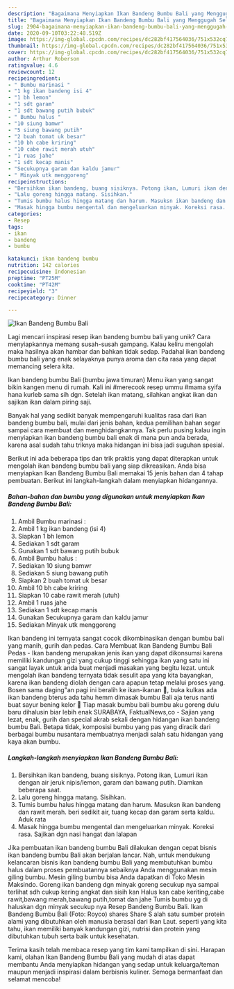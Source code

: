 ```yaml
---
description: "Bagaimana Menyiapkan Ikan Bandeng Bumbu Bali yang Menggugah Selera"
title: "Bagaimana Menyiapkan Ikan Bandeng Bumbu Bali yang Menggugah Selera"
slug: 2904-bagaimana-menyiapkan-ikan-bandeng-bumbu-bali-yang-menggugah-selera
date: 2020-09-10T03:22:48.519Z
image: https://img-global.cpcdn.com/recipes/dc282bf417564036/751x532cq70/ikan-bandeng-bumbu-bali-foto-resep-utama.jpg
thumbnail: https://img-global.cpcdn.com/recipes/dc282bf417564036/751x532cq70/ikan-bandeng-bumbu-bali-foto-resep-utama.jpg
cover: https://img-global.cpcdn.com/recipes/dc282bf417564036/751x532cq70/ikan-bandeng-bumbu-bali-foto-resep-utama.jpg
author: Arthur Roberson
ratingvalue: 4.6
reviewcount: 12
recipeingredient:
- " Bumbu marinasi "
- "1 kg ikan bandeng isi 4"
- "1 bh lemon"
- "1 sdt garam"
- "1 sdt bawang putih bubuk"
- " Bumbu halus "
- "10 siung bamwr"
- "5 siung bawang putih"
- "2 buah tomat uk besar"
- "10 bh cabe kriring"
- "10 cabe rawit merah utuh"
- "1 ruas jahe"
- "1 sdt kecap manis"
- "Secukupnya garam dan kaldu jamur"
- " Minyak utk menggoreng"
recipeinstructions:
- "Bersihkan ikan bandeng, buang sisiknya. Potong ikan, Lumuri ikan dengan air jeruk nipis/lemon, garam dan bawang putih. Diamkan beberapa saat."
- "Lalu goreng hingga matang. Sisihkan."
- "Tumis bumbu halus hingga matang dan harum. Masuksn ikan bandeng dan rawit merah. beri sedikit air, tuang kecap dan garam serta kaldu. Aduk rata"
- "Masak hingga bumbu mengental dan mengeluarkan minyak. Koreksi rasa. Sajikan dgn nasi hangat dan lalapan"
categories:
- Resep
tags:
- ikan
- bandeng
- bumbu

katakunci: ikan bandeng bumbu 
nutrition: 142 calories
recipecuisine: Indonesian
preptime: "PT25M"
cooktime: "PT42M"
recipeyield: "3"
recipecategory: Dinner

---
```



![Ikan Bandeng Bumbu Bali](https://img-global.cpcdn.com/recipes/dc282bf417564036/751x532cq70/ikan-bandeng-bumbu-bali-foto-resep-utama.jpg)

Lagi mencari inspirasi resep ikan bandeng bumbu bali yang unik? Cara menyiapkannya memang susah-susah gampang. Kalau keliru mengolah maka hasilnya akan hambar dan bahkan tidak sedap. Padahal ikan bandeng bumbu bali yang enak selayaknya punya aroma dan cita rasa yang dapat memancing selera kita.

Ikan bandeng bumbu Bali (bumbu jawa timuran) Menu ikan yang sangat bikin kangen menu di rumah. Kali ini #merecook resep ummu #mama syifa hana kurleb sama sih dgn. Setelah ikan matang, silahkan angkat ikan dan sajikan ikan dalam piring saji.

Banyak hal yang sedikit banyak mempengaruhi kualitas rasa dari ikan bandeng bumbu bali, mulai dari jenis bahan, kedua pemilihan bahan segar sampai cara membuat dan menghidangkannya. Tak perlu pusing kalau ingin menyiapkan ikan bandeng bumbu bali enak di mana pun anda berada, karena asal sudah tahu triknya maka hidangan ini bisa jadi suguhan spesial.


Berikut ini ada beberapa tips dan trik praktis yang dapat diterapkan untuk mengolah ikan bandeng bumbu bali yang siap dikreasikan. Anda bisa menyiapkan Ikan Bandeng Bumbu Bali memakai 15 jenis bahan dan 4 tahap pembuatan. Berikut ini langkah-langkah dalam menyiapkan hidangannya.

<!--inarticleads1-->

##### Bahan-bahan dan bumbu yang digunakan untuk menyiapkan Ikan Bandeng Bumbu Bali:

1. Ambil  Bumbu marinasi :
1. Ambil 1 kg ikan bandeng (isi 4)
1. Siapkan 1 bh lemon
1. Sediakan 1 sdt garam
1. Gunakan 1 sdt bawang putih bubuk
1. Ambil  Bumbu halus :
1. Sediakan 10 siung bamwr
1. Sediakan 5 siung bawang putih
1. Siapkan 2 buah tomat uk besar
1. Ambil 10 bh cabe kriring
1. Siapkan 10 cabe rawit merah (utuh)
1. Ambil 1 ruas jahe
1. Sediakan 1 sdt kecap manis
1. Gunakan Secukupnya garam dan kaldu jamur
1. Sediakan  Minyak utk menggoreng


Ikan bandeng ini ternyata sangat cocok dikombinasikan dengan bumbu bali yang manih, gurih dan pedas. Cara Membuat Ikan Bandeng Bumbu Bali Pedas - Ikan bandeng merupakan jenis ikan yang dapat dikonsumsi karena memiliki kandungan gizi yang cukup tinggi sehingga ikan yang satu ini sangat layak untuk anda buat menjadi masakan yang begitu lezat. untuk mengolah ikan bandeng ternyata tidak sesulit apa yang kita bayangkan, karena ikan bandeng diolah dengan cara apapun tetap melalui proses yang. Bosen sama daging&#34;an pagi ini beralih ke ikan-ikanan 🤭, buka kulkas ada ikan bandeng bterus ada tahu hemm dimasak bumbu Bali aja terus nanti buat sayur bening kelor 🤤 Tiap masak bumbu bali bumbu aku goreng dulu baru dihalusin biar lebih enak SURABAYA, FaktualNews,co - Sajian yang lezat, enak, gurih dan special akrab sekali dengan hidangan ikan bandeng bumbu Bali. Betapa tidak, komposisi bumbu yang pas yang diracik dari berbagai bumbu nusantara membuatnya menjadi salah satu hidangan yang kaya akan bumbu. 

<!--inarticleads2-->

##### Langkah-langkah menyiapkan Ikan Bandeng Bumbu Bali:

1. Bersihkan ikan bandeng, buang sisiknya. Potong ikan, Lumuri ikan dengan air jeruk nipis/lemon, garam dan bawang putih. Diamkan beberapa saat.
1. Lalu goreng hingga matang. Sisihkan.
1. Tumis bumbu halus hingga matang dan harum. Masuksn ikan bandeng dan rawit merah. beri sedikit air, tuang kecap dan garam serta kaldu. Aduk rata
1. Masak hingga bumbu mengental dan mengeluarkan minyak. Koreksi rasa. Sajikan dgn nasi hangat dan lalapan


Jika pembuatan ikan bandeng bumbu Bali dilakukan dengan cepat bisnis ikan bandeng bumbu Bali akan berjalan lancar. Nah, untuk mendukung kelancaran bisnis ikan bandeng bumbu Bali yang membutuhkan bumbu halus dalam proses pembuatannya sebaiknya Anda menggunakan mesin giling bumbu. Mesin giling bumbu bisa Anda dapatkan di Toko Mesin Maksindo. Goreng ikan bandeng dgn minyak goreng secukup nya sampai terlihat sdh cukup kering angkat dan sisih kan Halus kan cabe keriting,cabe rawit,bawang merah,bawang putih,tomat dan jahe Tumis bumbu yg di haluskan dgn minyak secukup nya Resep Bandeng Bumbu Bali. Ikan Bandeng Bumbu Bali (Foto: Royco) shares Share S alah satu sumber protein alami yang dibutuhkan oleh manusia berasal dari Ikan Laut. seperti yang kita tahu, ikan memiliki banyak kandungan gizi, nutrisi dan protein yang dibutuhkan tubuh serta baik untuk kesehatan. 

Terima kasih telah membaca resep yang tim kami tampilkan di sini. Harapan kami, olahan Ikan Bandeng Bumbu Bali yang mudah di atas dapat membantu Anda menyiapkan hidangan yang sedap untuk keluarga/teman maupun menjadi inspirasi dalam berbisnis kuliner. Semoga bermanfaat dan selamat mencoba!
